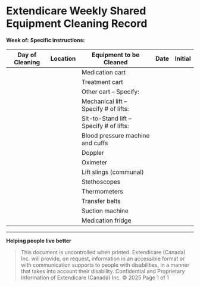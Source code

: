 # Extendicare Weekly Shared Equipment Cleaning Record

**Week of:**
**Specific instructions:**

| Day of Cleaning | Location | Equipment to be Cleaned                     | Date | Initial |
|------------------|----------|---------------------------------------------|------|---------|
|                  |          | Medication cart                             |      |         |
|                  |          | Treatment cart                              |      |         |
|                  |          | Other cart – Specify:                      |      |         |
|                  |          | Mechanical lift – Specify # of lifts:      |      |         |
|                  |          | Sit-to-Stand lift – Specify # of lifts:    |      |         |
|                  |          | Blood pressure machine and cuffs            |      |         |
|                  |          | Doppler                                     |      |         |
|                  |          | Oximeter                                    |      |         |
|                  |          | Lift slings (communal)                     |      |         |
|                  |          | Stethoscopes                                |      |         |
|                  |          | Thermometers                                 |      |         |
|                  |          | Transfer belts                              |      |         |
|                  |          | Suction machine                             |      |         |
|                  |          | Medication fridge                           |      |         |

----

**Helping people live better**

> This document is uncontrolled when printed.
> Extendicare (Canada) Inc. will provide, on request, information in an accessible format or with communication supports to people with disabilities, in a manner that takes into account their disability. Confidential and Proprietary Information of Extendicare (Canada) Inc. © 2025
> Page 1 of 1